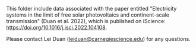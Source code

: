 This folder include data associated with the paper entitled "Electricity systems in the limit of free solar photovoltaics and continent-scale transmission" (Duan et al. 2022), which is published on iScience: https://doi.org/10.1016/j.isci.2022.104108. 

Please contact Lei Duan (leiduan@carnegiescience.edu) for any questions. 
